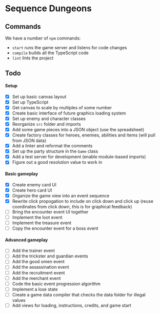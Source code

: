# Sequence Dungeons

## Commands
We have a number of `npm` commands:
- `start` runs the game server and listens for code changes
- `compile` builds all the TypeScript code
- `lint` lints the project

## Todo
#### Setup
- [x] Set up basic canvas layout
- [x] Set up TypeScript
- [x] Get canvas to scale by multiples of some number
- [x] Create basic interface of future graphics loading system
- [x] Set up enemy and character classes
- [x] Reorganize `src` folder and imports
- [x] Add some game pieces into a JSON object (use the spreadsheet)
- [x] Create factory classes for heroes, enemies, abilities and items (will pull from JSON data)
- [x] Add a linter and reformat the comments
- [x] Set up the party structure in the `Game` class
- [x] Add a test server for development (enable module-based imports)
- [x] Figure out a good resolution value to work in

#### Basic gameplay
- [x] Create enemy card UI
- [x] Create hero card UI
- [x] Organize the game view into an event sequence
- [x] Rewrite click propogation to include on click down and click up (reuse coordinates from click down, this is for graphical feedback)
- [ ] Bring the encounter event UI together
- [ ] Implement the loot event
- [ ] Implement the treasure event
- [ ] Copy the encounter event for a boss event

#### Advanced gameplay
- [ ] Add the trainer event
- [ ] Add the trickster and guardian events
- [ ] Add the good omen event
- [ ] Add the assassination event
- [ ] Add the recruitment event
- [ ] Add the merchant event
- [ ] Code the basic event progression algorithm
- [ ] Implement a lose state
- [ ] Create a game data compiler that checks the data folder for illegal values
- [ ] Add views for loading, instructions, credits, and game start
